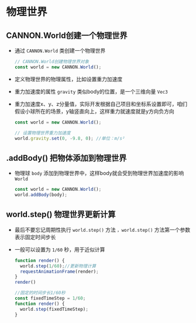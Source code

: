 # 物理世界

## CANNON.World创建一个物理世界

+ 通过 `CANNON.World` 类创建一个物理世界

  ```js
  // CANNON.World创建物理世界对象
  const world = new CANNON.World();
  ```

+ 定义物理世界的物理属性，比如设置重力加速度

+ 重力加速度的属性 `gravity` 类似body的位置，是一个三维向量 `Vec3`

+ 重力加速度x、y、z分量值，实际开发根据自己项目和坐标系设置即可，咱们假设小球所在的场景，y轴竖直向上，这样重力就速度就是y方向负方向

  ```js
  const world = new CANNON.World();

  // 设置物理世界重力加速度
  world.gravity.set(0, -9.8, 0); //单位：m/s²
  ```

## .addBody() 把物体添加到物理世界

+ 物理球 `body` 添加到物理世界中，这样body就会受到物理世界加速度的影响 `World`

  ```js
  const world = new CANNON.World();
  world.addBody(body);
  ```

## world.step() 物理世界更新计算

+ 最后不要忘记周期性执行 `world.step()` 方法 `，world.step()` 方法第一个参数表示固定时间步长
+ 一般可以设置为 `1/60` 秒，用于近似计算

  ```js
  function render() {
    world.step(1/60);//更新物理计算
    requestAnimationFrame(render);
  }
  render()
  ```

  ```js
  //固定的时间步长1/60秒
  const fixedTimeStep = 1/60;
  function render() {
    world.step(fixedTimeStep);
  }
  ```
